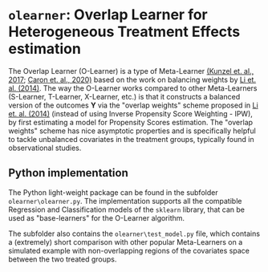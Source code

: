 # `olearner`: Overlap Learner for Heterogeneous Treatment Effects estimation
The Overlap Learner (O-Learner) is a type of Meta-Learner 
[(Kunzel et. al., 2017](https://arxiv.org/pdf/1706.03461.pdf);
[Caron et. al., 2020)](https://arxiv.org/pdf/2009.06472.pdf) based on the work on balancing weights 
by [Li et. al. (2014)](https://arxiv.org/pdf/1404.1785.pdf). The way the O-Learner works 
compared to other Meta-Learners (S-Learner, T-Learner, X-Learner, etc.) is that it constructs a
balanced version of the outcomes **Y** via the "overlap weights" scheme proposed in 
[Li et. al. (2014)](https://arxiv.org/pdf/1404.1785.pdf) (instead of using Inverse Propensity Score 
Weighting - IPW), by first estimating a model for Propensity Scores estimation. The "overlap weights" 
scheme has nice asymptotic properties and is specifically helpful to tackle unbalanced covariates 
in the treatment groups, typically found in observational studies.

## Python implementation
The Python light-weight package can be found in the subfolder `olearner\olearner.py`. The 
implementation supports all the compatible Regression and Classification models of the `sklearn`
library, that can be used as "base-learners" for the O-Learner algorithm.  

The subfolder also contains the `olearner\test_model.py` file, which contains a (extremely) short 
comparison with other popular Meta-Learners on a simulated example with non-overlapping regions of the
covariates space between the two treated groups. 
